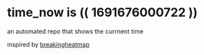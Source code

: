 # time_now is (( 1691676000722 ))

an automated repo that shows the currnent time

inspired by [breakingheatmap](https://github.com/breakingheatmap/breakingheatmap)